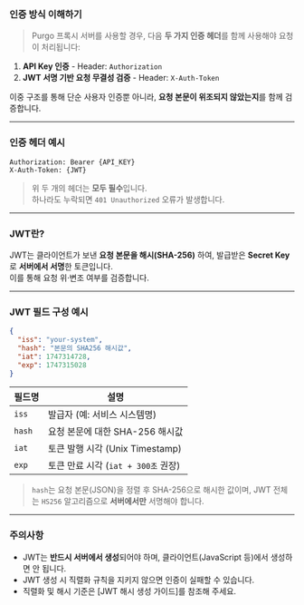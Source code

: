 ### 인증 방식 이해하기

> Purgo 프록시 서버를 사용할 경우, 다음 **두 가지 인증 헤더**를 함께 사용해야 요청이 처리됩니다:

1. **API Key 인증** - Header: `Authorization`
2. **JWT 서명 기반 요청 무결성 검증** - Header: `X-Auth-Token`

이중 구조를 통해 단순 사용자 인증뿐 아니라, **요청 본문이 위조되지 않았는지**를 함께 검증합니다.

---

### 인증 헤더 예시

```
Authorization: Bearer {API_KEY}
X-Auth-Token: {JWT}
```

> 위 두 개의 헤더는 **모두 필수**입니다.  
> 하나라도 누락되면 `401 Unauthorized` 오류가 발생합니다.

---

### JWT란?

JWT는 클라이언트가 보낸 **요청 본문을 해시(SHA-256)** 하여, 발급받은 **Secret Key**로 **서버에서 서명**한 토큰입니다.  
이를 통해 요청 위·변조 여부를 검증합니다.

---

### JWT 필드 구성 예시

```json
{
  "iss": "your-system",
  "hash": "본문의 SHA256 해시값",
  "iat": 1747314728,
  "exp": 1747315028
}
```

| 필드명 | 설명 |
|--------|------|
| `iss`  | 발급자 (예: 서비스 시스템명) |
| `hash` | 요청 본문에 대한 SHA-256 해시값 |
| `iat`  | 토큰 발행 시각 (Unix Timestamp) |
| `exp`  | 토큰 만료 시각 (`iat + 300초` 권장) |

> `hash`는 요청 본문(JSON)을 정렬 후 SHA-256으로 해시한 값이며, JWT 전체는 `HS256` 알고리즘으로 **서버에서만** 서명해야 합니다.

---

### 주의사항

- JWT는 **반드시 서버에서 생성**되어야 하며, 클라이언트(JavaScript 등)에서 생성하면 안 됩니다.
- JWT 생성 시 직렬화 규칙을 지키지 않으면 인증이 실패할 수 있습니다.
- 직렬화 및 해시 기준은 [JWT 해시 생성 가이드]를 참조해 주세요.
